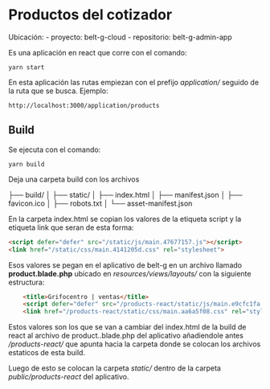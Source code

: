 # Productos del cotizador

Ubicación: 
	- proyecto: belt-g-cloud
	- repositorio: belt-g-admin-app

Es una aplicación en react que corre con el comando:

```
yarn start
```

En esta aplicación las rutas empiezan con el prefijo *application/* seguido de la ruta que se busca.
Ejemplo:

```
http://localhost:3000/application/products
```

## Build

Se ejecuta con el comando:

```
yarn build
```

Deja una carpeta build con los archivos 

├── build/
│   ├── static/
│   ├── index.html
│   ├── manifest.json
│   ├── favicon.ico
│   ├── robots.txt
│   └── asset-manifest.json



En la carpeta index.html se copian los valores de la etiqueta script y la etiqueta link que seran de esta forma: 

```html
<script defer="defer" src="/static/js/main.47677157.js"></script>
<link href="/static/css/main.4141205d.css" rel="stylesheet">
```

Esos valores se pegan en el aplicativo de belt-g en un archivo llamado **product.blade.php** ubicado en *resources/views/layouts/*
con la siguiente estructura:

```html
    <title>Grifocentro | ventas</title>
    <script defer="defer" src="/products-react/static/js/main.e9cfc1fa.js"></script>
    <link href="/products-react/static/css/main.aa6a5f08.css" rel="stylesheet">
```

Estos valores son los que se van a cambiar del index.html de la build de react al archivo de product..blade.php del aplicativo añadiendole antes */products-react/*  que apunta hacia la carpeta donde se colocan los archivos estaticos de esta build.

Luego de esto se colocan la carpeta *static/* dentro de la carpeta *public/products-react* del aplicativo. 